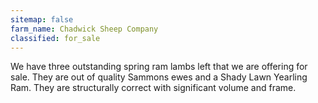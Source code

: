 ```yaml
---
sitemap: false
farm_name: Chadwick Sheep Company
classified: for_sale
---
```


We have three outstanding spring ram lambs left that we are offering for sale. They are out of quality Sammons ewes and a Shady Lawn Yearling Ram. They are structurally correct with significant volume and frame.
